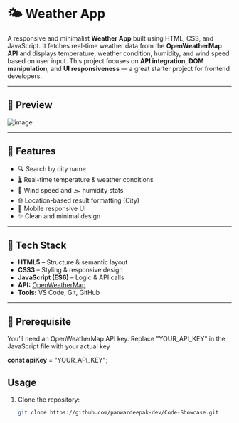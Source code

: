 # 🌤️ Weather App

A responsive and minimalist **Weather App** built using HTML, CSS, and JavaScript. It fetches real-time weather data from the **OpenWeatherMap API** and displays temperature, weather condition, humidity, and wind speed based on user input. This project focuses on **API integration**, **DOM manipulation**, and **UI responsiveness** — a great starter project for frontend developers.

---

## 📸 Preview

![image](https://github.com/user-attachments/assets/84352244-ba7a-45fa-8d15-26021bdece94)

---

## 🚀 Features

- 🔍 Search by city name  
- 🌡️ Real-time temperature & weather conditions  
- 💨 Wind speed and 🌫️ humidity stats  
- 🌐 Location-based result formatting (City)  
- 📱 Mobile responsive UI  
- ✨ Clean and minimal design

---

## 🧠 Tech Stack

- **HTML5** – Structure & semantic layout  
- **CSS3** – Styling & responsive design  
- **JavaScript (ES6)** – Logic & API calls  
- **API:** [OpenWeatherMap](https://openweathermap.org/api)  
- **Tools:** VS Code, Git, GitHub

---
## 🔑 Prerequisite
You’ll need an OpenWeatherMap API key. Replace "YOUR_API_KEY" in the JavaScript file with your actual key

 **const apiKey** = "YOUR_API_KEY";

## **Usage**
1. Clone the repository:  
   ```bash
   git clone https://github.com/panwardeepak-dev/Code-Showcase.git

